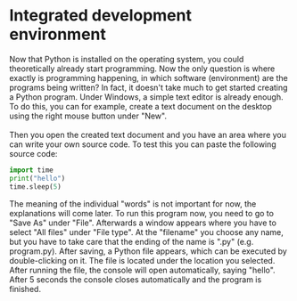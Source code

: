 # Integrated development environment


Now that Python is installed on the operating system, you could theoretically already start programming. Now the only question is where exactly is programming happening, in which software (environment) are the programs being written? In fact, it doesn't take much to get started creating a Python program. Under Windows, a simple text editor is already enough. To do this, you can for example, create a text document on the desktop using the right mouse button under "New".
<br>
<br>
Then you open the created text document and you have an area where you can write your own source code. To test this you can paste the following source code:
```python
import time
print("hello")
time.sleep(5)
```
The meaning of the individual "words" is not important for now, the explanations will come later. To run this program now, you need to go to "Save As" under "File". Afterwards a window appears where you have to select "All files" under "File type". At the "filename" you choose any name, but you have to take care that the ending of the name is ".py" (e.g. program.py). After saving, a Python file appears, which can be executed by double-clicking on it. The file is located under the location you selected. After running the file, the console will open automatically, saying "hello". After 5 seconds the console closes automatically and the program is finished.
